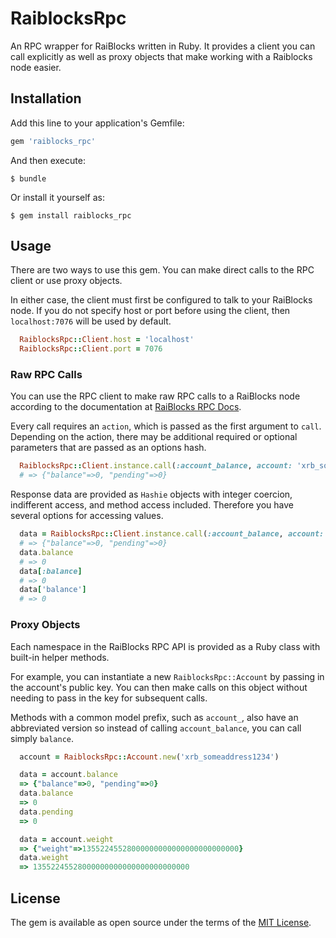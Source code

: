 # RaiblocksRpc

An RPC wrapper for RaiBlocks written in Ruby.  It provides a client you can call explicitly as well as proxy objects that make working with a Raiblocks node easier.

## Installation

Add this line to your application's Gemfile:

```ruby
gem 'raiblocks_rpc'
```

And then execute:

    $ bundle

Or install it yourself as:

    $ gem install raiblocks_rpc

## Usage

There are two ways to use this gem.  You can make direct calls to the RPC client or use proxy objects.

In either case, the client must first be configured to talk to your RaiBlocks node.  If you do not specify host or port before using the client, then `localhost:7076` will be used by default.

```ruby
  RaiblocksRpc::Client.host = 'localhost'
  RaiblocksRpc::Client.port = 7076
````

### Raw RPC Calls

You can use the RPC client to make raw RPC calls to a RaiBlocks node according to the documentation at [RaiBlocks RPC Docs](https://github.com/clemahieu/raiblocks/wiki/RPC-protocol).

Every call requires an `action`, which is passed as the first argument to `call`.  Depending on the action, there may be additional required or optional parameters that are passed as an options hash.

```ruby
  RaiblocksRpc::Client.instance.call(:account_balance, account: 'xrb_someaddress1234')
  # => {"balance"=>0, "pending"=>0}
````

Response data are provided as `Hashie` objects with integer coercion, indifferent access, and method access included.  Therefore you have several options for accessing values.

```ruby
  data = RaiblocksRpc::Client.instance.call(:account_balance, account: 'xrb_someaddress1234')
  # => {"balance"=>0, "pending"=>0}
  data.balance
  # => 0
  data[:balance]
  # => 0
  data['balance']
  # => 0
````

### Proxy Objects

Each namespace in the RaiBlocks RPC API is provided as a Ruby class with built-in helper methods.

For example, you can instantiate a new `RaiblocksRpc::Account` by passing in the account's public key.  You can then make calls on this object without needing to pass in the key for subsequent calls.

Methods with a common model prefix, such as `account_`, also have an abbreviated version so instead of calling `account_balance`, you can call simply `balance`.


```ruby
  account = RaiblocksRpc::Account.new('xrb_someaddress1234')

  data = account.balance
  => {"balance"=>0, "pending"=>0}
  data.balance
  => 0
  data.pending
  => 0

  data = account.weight
  => {"weight"=>13552245528000000000000000000000000}
  data.weight
  => 13552245528000000000000000000000000
```


## License

The gem is available as open source under the terms of the [MIT License](https://opensource.org/licenses/MIT).
